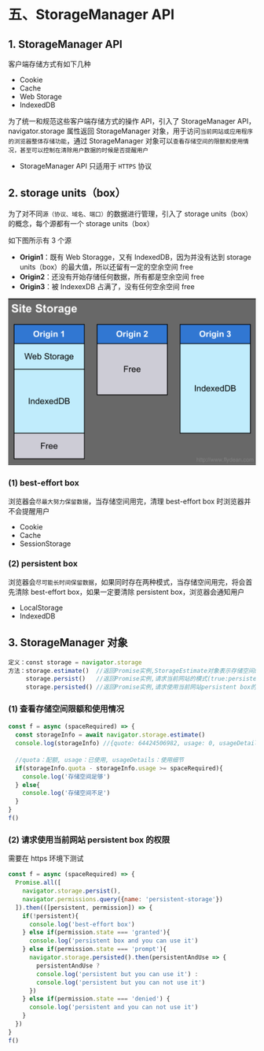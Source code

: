 # 五、StorageManager API

## 1. StorageManager API

客户端存储方式有如下几种

* Cookie
* Cache
* Web Storage
* IndexedDB

为了统一和规范这些客户端存储方式的操作 API，引入了 StorageManager API，navigator.storage 属性返回 StorageManager 对象，用于访问`当前网站或应用程序的浏览器整体存储功能`，通过 StorageManager 对象可以`查看存储空间的限额和使用情况，甚至可以控制在清除用户数据的时候是否提醒用户`

* StorageManager API 只适用于 `HTTPS` 协议

## 2. storage units（box）

为了对不同`源（协议、域名、端口）`的数据进行管理，引入了 storage units（box）的概念，每个源都有一个 storage units（box）

如下图所示有 3 个源

* **Origin1**：既有 Web Storagge，又有 IndexedDB，因为并没有达到 storage units（box）的最大值，所以还留有一定的空余空间 free
* **Origin2**：还没有开始存储任何数据，所有都是空余空间 free
* **Origin3**：被 IndexexDB 占满了，没有任何空余空间 free

![storage units（box）](https://github.com/yuyuyuzhang/Blog/blob/master/images/%E6%B5%8F%E8%A7%88%E5%99%A8/%E5%AE%A2%E6%88%B7%E7%AB%AF%E5%AD%98%E5%82%A8/storage%20units%EF%BC%88box%EF%BC%89.png)

### (1) best-effort box

浏览器会`尽最大努力保留数据`，当存储空间用完，清理 best-effort box 时浏览器并不会提醒用户

* Cookie
* Cache
* SessionStorage

### (2) persistent box

浏览器会`尽可能长时间保留数据`，如果同时存在两种模式，当存储空间用完，将会首先清除 best-effort box，如果一定要清除 persistent box，浏览器会通知用户

* LocalStorage
* IndexedDB

## 3. StorageManager 对象

```js
定义：const storage = navigator.storage
方法：storage.estimate()  //返回Promise实例,StorageEstimate对象表示存储空间的限额和使用情况
     storage.persist()   //返回Promise实例,请求当前网站的模式(true:persistent box,false:best-effort box)
     storage.persisted() //返回Promise实例,请求使用当前网站persistent box的权限(true:用户已授权,false:用户未授权或best-effort box)
```

### (1) 查看存储空间限额和使用情况

```js
const f = async (spaceRequired) => {
  const storageInfo = await navigator.storage.estimate()
  console.log(storageInfo) //{quote: 64424506982, usage: 0, usageDetails: {}}

  //quota：配额, usage：已使用, usageDetails：使用细节
  if(storageInfo.quota - storageInfo.usage >= spaceRequired){
    console.log('存储空间足够')
  } else{
    console.log('存储空间不足')
  }
}
f()
```

### (2) 请求使用当前网站 persistent box 的权限

需要在 https 环境下测试

```js
const f = async (spaceRequired) => {
  Promise.all([
    navigator.storage.persist(),
    navigator.permissions.query({name: 'persistent-storage'})
  ]).then(([persistent, permission]) => {
    if(!persistent){
      console.log('best-effort box')
    } else if(permission.state === 'granted'){
      console.log('persistent box and you can use it')
    } else if(permission.state === 'prompt'){
      navigator.storage.persisted().then(persistentAndUse => {
        persistentAndUse ? 
        console.log('persistent but you can use it') : 
        console.log('persistent but you can not use it')
      })
    } else if(permission.state === 'denied') {
      console.log('persistent and you can not use it')
    }
  })
}
f()
```
